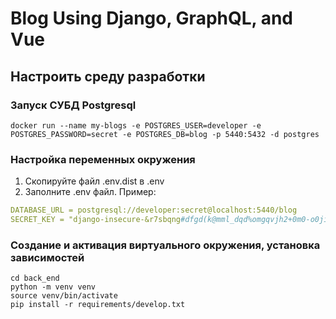 # Blog Using Django, GraphQL, and Vue

## Настроить среду разработки

### Запуск СУБД Postgresql

```shell
docker run --name my-blogs -e POSTGRES_USER=developer -e POSTGRES_PASSWORD=secret -e POSTGRES_DB=blog -p 5440:5432 -d postgres
```

### Настройка переменных окружения

1. Скопируйте файл .env.dist в .env
2. Заполните .env файл. Пример:

```yaml
DATABASE_URL = postgresql://developer:secret@localhost:5440/blog
SECRET_KEY = "django-insecure-&r7sbqng#dfgd(k@mml_dqd%omgqvjh2+0m0-o0jijpnr_)hqt"
```

### Создание и активация виртуального окружения, установка зависимостей
```shell
cd back_end
python -m venv venv
source venv/bin/activate
pip install -r requirements/develop.txt  
```
